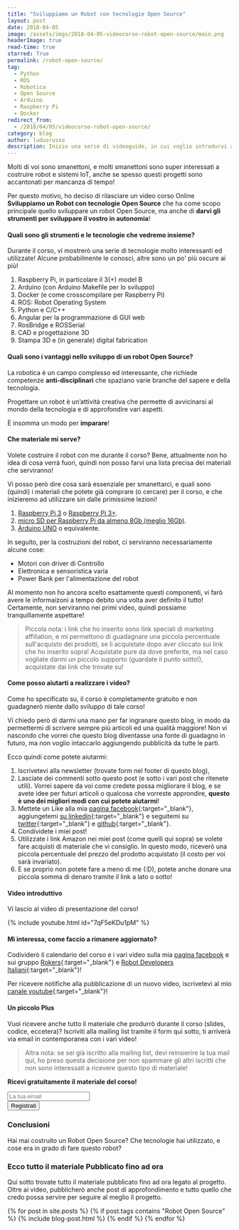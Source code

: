 ```yaml
---
title: "Sviluppiamo un Robot con tecnologie Open Source"
layout: post
date: 2018-04-05
image: /assets/imgs/2018-04-05-videocorso-robot-open-source/main.png
headerImage: true
read-time: true
starred: True
permalink: /robot-open-source/
tag:
  - Python
  - ROS
  - Robotica
  - Open Source
  - Arduino
  - Raspberry Pi
  - Docker
redirect_from:
  - /2018/04/05/videocorso-robot-open-source/
category: blog
author: ludusrusso
description: Inizio una serie di videoguide, in cui voglio introdurvi al mondo della robotica di servizio in modo pratico, facendo vedere come è possibilile, sfruttando tecnologie completamente Open Source, quali Arduino, Raspberry Pi, ROS e Docker, costruire un piccolo robot di Servizio.
---
```


Molti di voi sono smanettoni, e molti smanettoni sono super interessati a costruire robot e sistemi IoT, 
anche se spesso questi progetti sono accantonati per mancanza di tempo!

Per questo motivo, ho deciso di rilasciare un video corso Online **Sviluppiamo un Robot con tecnologie Open Source** che ha come scopo principale quello sviluppare un robot Open Source, ma anche di 
**darvi gli strumenti per sviluppare il vostro in autonomia**!

#### Quali sono gli strumenti e le tecnologie che vedremo insieme?

Durante il corso, vi mostrerò una serie di tecnologie molto interessanti ed utilizzate!
Alcune probabilmente le conosci, altre sono un po' più oscure ai più!

 1. Raspberry Pi, in particolare il 3(+) model B
 2. Arduino (con Arduino Makefile per lo sviluppo)
 3. Docker (e come crosscompilare per Raspberry Pi)
 4. ROS: Robot Operating System
 5. Python e C/C++
 6. Angular per la programmazione di GUI web
 7. RosBridge e ROSSerial
 8. CAD e progettazione 3D
 9. Stampa 3D e (in generale) digital fabrication

#### Quali sono i vantaggi nello sviluppo di un robot Open Source? 

La robotica è un campo complesso ed interessante, che richiede competenze **anti-disciplinari** che spaziano varie branche del sapere e della tecnologia.

Progettare un robot è un’attività creativa che permette di avvicinarsi al mondo della tecnologia e di approfondire vari aspetti.

È insomma un modo per **imparare**!

#### Che materiale mi serve?

Volete costruire il robot con me durante il corso? Bene, attualmente non ho idea di cosa
verrà fuori, quindi non posso farvi una lista precisa dei materiali che serviranno!

Vi posso però dire cosa sarà essenziale per smanettarci, e quali sono (quindi) i materiali 
che potete già comprare (o cercare) per il corso, e che inizieremo ad utilizzare sin dalle
primissime lezioni!

1. [Raspberry Pi 3](https://amzn.to/2uOZbCS) o [Raspberry Pi 3+](https://amzn.to/2GydQrE).
2. [micro SD per Raspberry Pi da almeno 8Gb (meglio 16Gb)](https://amzn.to/2GR3mCW).
3. [Arduino UNO](https://amzn.to/2q5AxYV) o equivalente.

In seguito, per la costruzioni del robot, ci serviranno necessariamente alcune cose:

 - Motori con driver di Controllo
 - Elettronica e sensoristica varia
 - Power Bank per l'alimentazione del robot

Al momento non ho ancora scelto esattamente questi componenti, vi farò avere le informaizoni
a tempo debito una volta aver definito il tutto! Certamente, non serviranno nei primi video, quindi
possiamo tranquillamente aspettare!

> Piccola nota: i link che ho inserito sono link speciali di marketing affiliation, e mi permettono di guadagnare una piccola percentuale sull'acquisto dei prodotti, se li acquistate dopo aver cliccato sui link che ho inserito sopra! Acquistate pure da dove preferite, ma nel caso vogliate darmi un piccolo supporto (guardate il punto sotto!), acquistate dai link che trovate su!

#### Come posso aiutarti a realizzare i video?

Come ho specificato su, il corso è completamente gratuito e non guadagnerò niente dallo sviluppo di tale corso! 

Vi chiedo però di darmi una mano per far ingranare questo blog, in modo da permettermi di scrivere sempre più articoli ed una qualità maggiore! Non vi nascondo che vorrei che questo
blog diventasse una fonte di guadagno in futuro, ma non voglio intaccarlo aggiungendo pubblicità da tutte le parti.

Ecco quindi come potete aiutarmi:

1. Iscrivetevi alla newsletter (trovate form nel footer di questo blog),
2. Lasciate dei commenti sotto questo post (e sotto i vari post che ritenete utili). Vorrei sapere da voi come credete possa migliorare il blog, e se avete idee per futuri articoli o qualcosa che vorreste approndire, **questo è uno dei migliori modi con cui potete aiutarmi**!
3. Mettete un Like alla mia [pagina facebook](https://www.facebook.com/ludusrusso.cc){:target="_blank"}, aggiungetemi [su linkedin](https://www.linkedin.com/in/ludusrusso/){:target="_blank"} e seguitemi su [twitter](https://twitter.com/ludusrusso){:target="_blank"} e [github](https://github.com/ludusrusso){:target="_blank"}.
4. Condividete i miei post!
5. Utilizzate i link Amazon nei miei post (come quelli qui sopra) se volete fare acquisti di materiale che vi consiglio. In questo modo, riceverò una piccola percentuale del prezzo del prodotto acquistato (il costo per voi sarà invariato).
5. E se proprio non potete fare a meno di me (:D), potete anche donare una piccola somma di denaro tramite il link a lato o sotto!

#### Video introduttivo

Vi lascio al video di presentazione del corso!

{% include youtube.html id="7qF5eKDu1pM" %}


#### Mi interessa, come faccio a rimanere aggiornato?

Codividerò il calendario del corso e i vari video sulla mia [pagina facebook](https://www.facebook.com/ludusrusso.cc) e sui
gruppo [Rokers](https://www.facebook.com/groups/robotrokers){:target="_blank"} e [Robot Developers Italiani](https://www.facebook.com/groups/493163691070528/){:target="_blank"}!

Per ricevere notifiche alla pubblicazione di un nuovo video, iscrivetevi al mio [canale youtube](https://www.youtube.com/ludusrusso){:target="_blank"}!

#### Un piccolo Plus

Vuoi ricevere anche tutto il materiale che produrrò durante il corso (slides, codice, eccetera)?
Iscriviti alla mailing list tramite il form qui sotto, ti arriverà via email in contemporanea con i vari video! 

> Altra nota: se sei già iscritto alla mailing list, devi reinsierire la tua mail qui, ho preso questa decisione per non spammare gli altri iscritti che non sono interessati a ricevere questo tipo di materiale! 

<div id="mc_embed_signup_main">
  <form action="https://ludusrusso.us17.list-manage.com/subscribe/post?u=b834c0b2ad6188cfdad0234c3&amp;id=1c7f43d627" method="post" id="mc-embedded-subscribe-form" name="mc-embedded-subscribe-form" class="validate" target="_blank" novalidate>
      <div id="form-group">
        <p>	<strong>    Ricevi gratuitamente il materiale del corso! </strong> 
        </p>
        <div class="input-group mb-3">
          <input type="email" value="" name="EMAIL" class="form-control" id="mce-EMAIL" placeholder="La tua email" required>
          <div class="input-group-append">
            <button type="submit" name="subscribe" id="mc-embedded-subscribe" class="btn">Registrati</button>
          </div>
        </div>
          <!-- real people should not fill this in and expect good things - do not remove this or risk form bot signups-->
      </div>
  </form>
</div>


### Conclusioni

Hai mai costruito un Robot Open Source? Che tecnologie hai utilizzato, e cose era 
in grado di fare questo robot?

### Ecco tutto il materiale Pubblicato fino ad ora

Qui sotto trovate tutto il materiale pubblicato fino ad ora legato al progetto. Oltre ai video, 
pubblicherò anche post di approfondimento e tutto quello che credo possa servire per
seguire al meglio il progetto.

<div class="row">
  {% for post in site.posts %}
    {% if post.tags contains "Robot Open Source" %}
      {% include blog-post.html %}
    {% endif %}
  {% endfor %}
</div>

